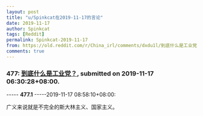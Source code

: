 ```yaml
---
layout: post
title: "u/Spinkcat在2019-11-17的言论"
date: 2019-11-17
author: Spinkcat
tags: [Reddit]
permalink: Spinkcat-2019-11-17
from: https://old.reddit.com/r/China_irl/comments/dxdu1l/到底什么是工业党/
comments: true
---
```


### 477: [到底什么是工业党？](https://old.reddit.com/r/China_irl/comments/dxdu1l/到底什么是工业党/), submitted on 2019-11-17 06:30:28+08:00.

----- __477.1__ -----2019-11-17 08:58:10+08:00:

广义来说就是不完全的斯大林主义、国家主义。

